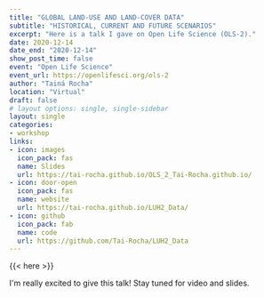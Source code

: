 ```yaml
---
title: "GLOBAL LAND-USE AND LAND-COVER DATA"
subtitle: "HISTORICAL, CURRENT AND FUTURE SCENARIOS"
excerpt: "Here is a talk I gave on Open Life Science (OLS-2)."
date: 2020-12-14
date_end: "2020-12-14"
show_post_time: false
event: "Open Life Science"
event_url: https://openlifesci.org/ols-2
author: "Tainá Rocha"
location: "Virtual"
draft: false
# layout options: single, single-sidebar
layout: single
categories:
- workshop
links:
- icon: images
  icon_pack: fas
  name: Slides
  url: https://tai-rocha.github.io/OLS_2_Tai-Rocha.github.io/
- icon: door-open
  icon_pack: fas
  name: website
  url: https://tai-rocha.github.io/LUH2_Data/
- icon: github
  icon_pack: fab
  name: code
  url: https://github.com/Tai-Rocha/LUH2_Data
---
```


{{< here >}}

I'm really excited to give this talk! Stay tuned for video and slides.
